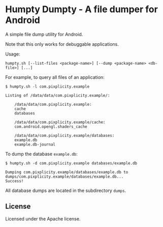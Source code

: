 # Humpty Dumpty - A file dumper for Android

A simple file dump utility for Android.

Note that this only works for debuggable applications.

Usage:

    humpty.sh [--list-files <package-name>] [--dump <package-name> <db-file>] [...]

For example, to query all files of an application:

    $ humpty.sh -l com.pixplicity.example
    
    Listing of /data/data/com.pixplicity.example/:
    
        /data/data/com.pixplicity.example:
        cache
        databases
        
        /data/data/com.pixplicity.example/cache:
        com.android.opengl.shaders_cache
        
        /data/data/com.pixplicity.example/databases:
        example.db
        example.db-journal

To dump the database `example.db`:

    $ humpty.sh -d com.pixplicity.example databases/example.db
    
    Dumping com.pixplicity.example/databases/example.db to dumps/com.pixplicity.example/databases/example.db...
    Success!

All database dumps are located in the subdirectory `dumps`.

## License

Licensed under the Apache license.
